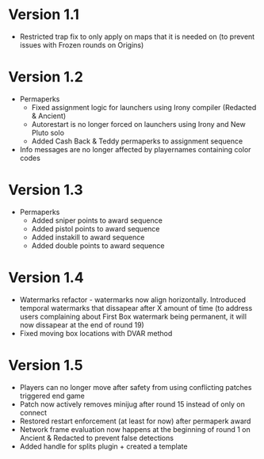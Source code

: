 # Version 1.1

- Restricted trap fix to only apply on maps that it is needed on (to prevent issues with Frozen rounds on Origins)

# Version 1.2

- Permaperks
    * Fixed assignment logic for launchers using Irony compiler (Redacted & Ancient)
    * Autorestart is no longer forced on launchers using Irony and New Pluto solo
    * Added Cash Back & Teddy permaperks to assignment sequence
- Info messages are no longer affected by playernames containing color codes

# Version 1.3

- Permaperks
    * Added sniper points to award sequence
    * Added pistol points to award sequence
    * Added instakill to award sequence
    * Added double points to award sequence

# Version 1.4

- Watermarks refactor - watermarks now align horizontally. Introduced temporal watermarks that dissapear after X amount of time (to address users complaining about First Box watermark being permanent, it will now dissapear at the end of round 19)
- Fixed moving box locations with DVAR method

# Version 1.5

- Players can no longer move after safety from using conflicting patches triggered end game
- Patch now actively removes minijug after round 15 instead of only on connect
- Restored restart enforcement (at least for now) after permaperk award
- Network frame evaluation now happens at the beginning of round 1 on Ancient & Redacted to prevent false detections
- Added handle for splits plugin + created a template
